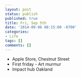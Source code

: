 ```yaml
---
layout: post
status: publish
published: true
title: Fri, Sep 5th
date: '2014-09-06 08:15:00 -0700'
categories:
- Life
tags: []
comments: []
---
```


- Apple Store, Chestnut Street
- First friday - Art murmur
- Impact hub Oakland
